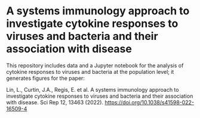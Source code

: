 # A systems immunology approach to investigate cytokine responses to viruses and bacteria and their association with disease

This repository includes data and a Jupyter notebook for the analysis of cytokine responses to viruses and bacteria at the population level; it generates figures for the paper:


Lin, L., Curtin, J.A., Regis, E. et al. A systems immunology approach to investigate cytokine responses to viruses and bacteria and their association with disease. Sci Rep 12, 13463 (2022). https://doi.org/10.1038/s41598-022-16509-4


